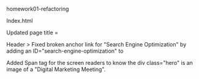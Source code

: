 homework01-refactoring

Index.html

Updated page title = <title>Horiseon Social Solution Services, Inc.</title>

Header > Fixed broken anchor link for "Search Engine Optimization" by adding an ID="search-engine-optimization" to

Added Span tag for the screen readers to know the div class="hero" is an image of a "Digital Marketing Meeting".
